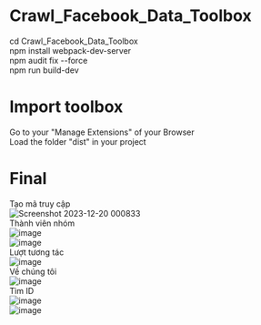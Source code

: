 ﻿# Crawl_Facebook_Data_Toolbox
cd Crawl_Facebook_Data_Toolbox \
npm install webpack-dev-server \
npm audit fix --force \
npm run build-dev 
# Import toolbox
Go to your "Manage Extensions" of your Browser \
Load the folder "dist" in your project
# Final
Tạo mã truy cập \
![Screenshot 2023-12-20 000833](https://github.com/td2510/Crawl_Facebook_Data_Toolbox/assets/111385453/de3b9c98-19be-4d94-9353-fdad1945ae99) \
Thành viên nhóm \
![image](https://github.com/td2510/Crawl_Facebook_Data_Toolbox/assets/111385453/7d66f731-ee3b-4bf5-b9f4-c4279adace68) \
![image](https://github.com/td2510/Crawl_Facebook_Data_Toolbox/assets/111385453/d01d0c03-d47d-4091-85e4-06b3c15835d4) \
Lượt tương tác \
![image](https://github.com/td2510/Crawl_Facebook_Data_Toolbox/assets/111385453/e66d125a-7aba-4895-bd33-6f51a0ff98d2) \
Về chúng tôi \
![image](https://github.com/td2510/Crawl_Facebook_Data_Toolbox/assets/111385453/993cd9aa-07b2-4ada-80b6-30092a8ab7d2) \
Tìm ID \
![image](https://github.com/td2510/Crawl_Facebook_Data_Toolbox/assets/111385453/d8e8e79e-8f16-4297-b4d9-847acc2ff0f0) \
![image](https://github.com/td2510/Crawl_Facebook_Data_Toolbox/assets/111385453/f71f255c-994c-4c7c-baee-ed1b3059c177)



